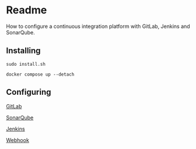 
# Readme

How to configure a continuous integration platform with GitLab, Jenkins and SonarQube.

## Installing

`sudo install.sh`

`docker compose up --detach`

## Configuring

[GitLab](./doc/GitLab.md)

[SonarQube](./doc/SonarQube.md)

[Jenkins](./doc/Jenkins.md)

[Webhook](./doc/Webhook.md)
